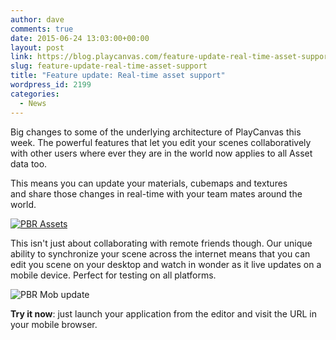 ```yaml
---
author: dave
comments: true
date: 2015-06-24 13:03:00+00:00
layout: post
link: https://blog.playcanvas.com/feature-update-real-time-asset-support/
slug: feature-update-real-time-asset-support
title: "Feature update: Real-time asset support"
wordpress_id: 2199
categories:
  - News
---
```


Big changes to some of the underlying architecture of PlayCanvas this week. The powerful features that let you edit your scenes collaboratively with other users where ever they are in the world now applies to all Asset data too.

This means you can update your materials, cubemaps and textures and share those changes in real-time with your team mates around the world.

[![PBR Assets](https://blog.playcanvas.com/wp-content/uploads/2015/06/pbr-gif.gif)](https://blog.playcanvas.com/wp-content/uploads/2015/06/pbr-gif.gif)

This isn't just about collaborating with remote friends though. Our unique ability to synchronize your scene across the internet means that you can edit you scene on your desktop and watch in wonder as it live updates on a mobile device. Perfect for testing on all platforms.

![PBR Mob update](https://blog.playcanvas.com/wp-content/uploads/2015/06/pbr-mob-gif.gif)

**Try it now**: just launch your application from the editor and visit the URL in your mobile browser.
